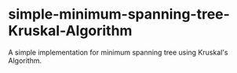 # simple-minimum-spanning-tree-Kruskal-Algorithm
 A simple implementation for minimum spanning tree using Kruskal's Algorithm.
